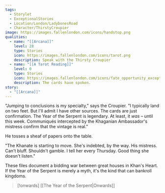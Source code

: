 ```yaml
---
tags:
  - Storylet
  - ExceptionalStories
  - Location/London/LadybonesRoad
  - Character/ThirstyCroupier
image: https://images.fallenlondon.com/icons/handstop.png
qualities:
  - name: "[[Arcana]]"
    level: 28
    type: Stories
    icon: https://images.fallenlondon.com/icons/tarot.png
    description: Speak with the Thirsty Croupier
  - name: "[[A Tarot Reading]]"
    level: 0
    type: Stories
    icon: https://images.fallenlondon.com/icons/fate_opportunity_exceptionalsmall.png
    description: The cards have spoken.
story:
  - "[[Arcana]]"
---
```


"Jumping to conclusions is my specialty," says the Croupier. "I typically land on two feet. But I'll admit I have other sources. The cards are just confirmation. The Year of the Serpent is legendary. At least, it _was_ – until this week. Communiqués intercepted by the Khaganian Ambassador's mistress confirm that the vintage is real."

He tosses a sheaf of papers onto the table.

"The Khanate is starting to move. She's indebted, by the way. His mistress. Can't bluff. Shouldn't gamble. I tell her every Thursday. Good thing she doesn't listen."

These files document a bidding war between great houses in Khan's Heart. If the Year of the Serpent is merely a myth, it's the kind that can bankroll kingdoms.


> [!onwards] [[The Year of the Serpent|Onwards]]
